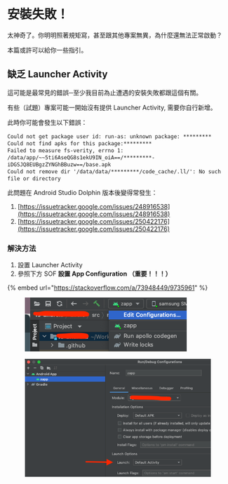 # 安裝失敗！

太神奇了。你明明照著規矩寫，甚至跟其他專案無異，為什麼還無法正常啟動？

本篇或許可以給你一些指引。

## 缺乏 Launcher Activity

這可能是最常見的錯誤─至少我目前為止遭遇的安裝失敗都跟這個有關。

有些（試題）專案可能一開始沒有提供 Launcher Activity, 需要你自行新增。

此時你可能會發生以下錯誤：

```
Could not get package user id: run-as: unknown package: *********
Could not find apks for this package:*********
Failed to measure fs-verity, errno 1: /data/app/~~5ti6AseQG8s1ekU9IN_oiA==/*********-iDGSJQ8EUBgzZYNGhBBuzw==/base.apk
Could not remove dir '/data/data/*********/code_cache/.ll/': No such file or directory
```

此問題在 Android Studio Dolphin 版本後變得常發生：

1. [https://issuetracker.google.com/issues/248916538](https://issuetracker.google.com/issues/248916538)
2. [https://issuetracker.google.com/issues/250422176](https://issuetracker.google.com/issues/250422176)

### 解決方法

1. 設置 Launcher Activity
2. 參照下方 SOF **設置 App Configuration （重要！！！）**

{% embed url="https://stackoverflow.com/a/73948449/9735961" %}

<figure><img src="../.gitbook/assets/image (3).png" alt=""><figcaption></figcaption></figure>



<figure><img src="../.gitbook/assets/image (4).png" alt=""><figcaption></figcaption></figure>



